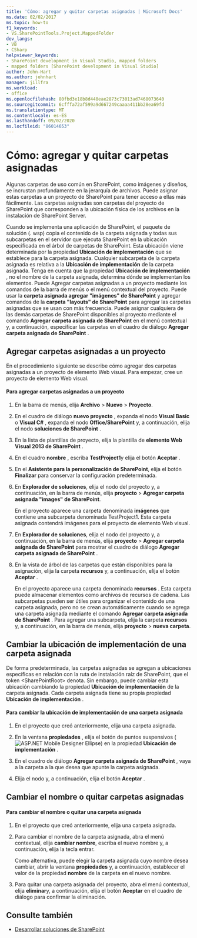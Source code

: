 ```yaml
---
title: 'Cómo: agregar y quitar carpetas asignadas | Microsoft Docs'
ms.date: 02/02/2017
ms.topic: how-to
f1_keywords:
- VS.SharePointTools.Project.MappedFolder
dev_langs:
- VB
- CSharp
helpviewer_keywords:
- SharePoint development in Visual Studio, mapped folders
- mapped folders [SharePoint development in Visual Studio]
author: John-Hart
ms.author: johnhart
manager: jillfra
ms.workload:
- office
ms.openlocfilehash: 80fbd3e18b8d440eae2873c73013ad7468073640
ms.sourcegitcommit: 6cfffa72af599a9d667249caaaa411bb28ea69fd
ms.translationtype: MT
ms.contentlocale: es-ES
ms.lasthandoff: 09/02/2020
ms.locfileid: "86014653"
---
```

# <a name="how-to-add-and-remove-mapped-folders"></a>Cómo: agregar y quitar carpetas asignadas
  Algunas carpetas de uso común en SharePoint, como imágenes y diseños, se incrustan profundamente en la jerarquía de archivos. Puede asignar estas carpetas a un proyecto de SharePoint para tener acceso a ellas más fácilmente. Las carpetas asignadas son carpetas del proyecto de SharePoint que corresponden a la ubicación física de los archivos en la instalación de SharePoint Server.

 Cuando se implementa una aplicación de SharePoint, el paquete de solución (. wsp) copia el contenido de la carpeta asignada y todas sus subcarpetas en el servidor que ejecuta SharePoint en la ubicación especificada en el árbol de carpetas de SharePoint. Esta ubicación viene determinada por la propiedad **Ubicación de implementación** que se establece para la carpeta asignada. Cualquier subcarpeta de la carpeta asignada es relativa a la **Ubicación de implementación** de la carpeta asignada. Tenga en cuenta que la propiedad **Ubicación de implementación** , no el nombre de la carpeta asignada, determina dónde se implementan los elementos.
Puede Agregar carpetas asignadas a un proyecto mediante los comandos de la barra de menús o el menú contextual del proyecto. Puede usar la **carpeta asignada agregar "imágenes" de SharePoint** y agregar comandos de la **carpeta "layouts" de SharePoint** para agregar las carpetas asignadas que se usan con más frecuencia. Puede asignar cualquiera de las demás carpetas de SharePoint disponibles al proyecto mediante el comando **Agregar carpeta asignada de SharePoint** en el menú contextual y, a continuación, especificar las carpetas en el cuadro de diálogo **Agregar carpeta asignada de SharePoint** .

## <a name="add-mapped-folders-to-a-project"></a>Agregar carpetas asignadas a un proyecto
 En el procedimiento siguiente se describe cómo agregar dos carpetas asignadas a un proyecto de elemento Web visual. Para empezar, cree un proyecto de elemento Web visual.

#### <a name="to-add-mapped-folders-to-a-project"></a>Para agregar carpetas asignadas a un proyecto

1. En la barra de menús, elija **Archivo** > **Nuevo** > **Proyecto**.

2. En el cuadro de diálogo **nuevo proyecto** , expanda el nodo **Visual Basic** o **Visual C#** , expanda el nodo **Office/SharePoint** y, a continuación, elija el nodo **soluciones de SharePoint** .

3. En la lista de plantillas de proyecto, elija la plantilla de **elemento Web Visual 2013 de SharePoint** .

4. En el cuadro **nombre** , escriba **TestProject1**y elija el botón **Aceptar** .

5. En el **Asistente para la personalización de SharePoint**, elija el botón **Finalizar** para conservar la configuración predeterminada.

6. En **Explorador de soluciones**, elija el nodo del proyecto y, a continuación, en la barra de menús, elija **proyecto**  >  **Agregar carpeta asignada "images" de SharePoint**.

     En el proyecto aparece una carpeta denominada **imágenes** que contiene una subcarpeta denominada TestProject1. Esta carpeta asignada contendrá imágenes para el proyecto de elemento Web visual.

7. En **Explorador de soluciones**, elija el nodo del proyecto y, a continuación, en la barra de menús, elija **proyecto**  >  **Agregar carpeta asignada de SharePoint** para mostrar el cuadro de diálogo **Agregar carpeta asignada de SharePoint** .

8. En la vista de árbol de las carpetas que están disponibles para la asignación, elija la carpeta **recursos** y, a continuación, elija el botón **Aceptar** .

     En el proyecto aparece una carpeta denominada **recursos** . Esta carpeta puede almacenar elementos como archivos de recursos de cadena. Las subcarpetas pueden ser útiles para organizar el contenido de una carpeta asignada, pero no se crean automáticamente cuando se agrega una carpeta asignada mediante el comando **Agregar carpeta asignada de SharePoint** . Para agregar una subcarpeta, elija la carpeta **recursos** y, a continuación, en la barra de menús, elija **proyecto**  >  **nueva carpeta**.

## <a name="change-the-deployment-location-of-a-mapped-folder"></a>Cambiar la ubicación de implementación de una carpeta asignada
 De forma predeterminada, las carpetas asignadas se agregan a ubicaciones específicas en relación con la ruta de instalación raíz de SharePoint, que el token \<SharePointRoot> denota. Sin embargo, puede cambiar esta ubicación cambiando la propiedad **Ubicación de implementación** de la carpeta asignada. Cada carpeta asignada tiene su propia propiedad **Ubicación de implementación** .

#### <a name="to-change-the-deployment-location-of-a-mapped-folder"></a>Para cambiar la ubicación de implementación de una carpeta asignada

1. En el proyecto que creó anteriormente, elija una carpeta asignada.

2. En la ventana **propiedades** , elija el botón de puntos suspensivos (![ASP.NET Mobile Designer Ellipse](../sharepoint/media/mwellipsis.gif "Elipse del Diseñador de ASP.NET Mobile")) en la propiedad **Ubicación de implementación** .

3. En el cuadro de diálogo **Agregar carpeta asignada de SharePoint** , vaya a la carpeta a la que desea que apunte la carpeta asignada.

4. Elija el nodo y, a continuación, elija el botón **Aceptar** .

## <a name="rename-or-remove-mapped-folders"></a>Cambiar el nombre o quitar carpetas asignadas

#### <a name="to-rename-or-remove-a-mapped-folder"></a>Para cambiar el nombre o quitar una carpeta asignada

1. En el proyecto que creó anteriormente, elija una carpeta asignada.

2. Para cambiar el nombre de la carpeta asignada, abra el menú contextual, elija **cambiar nombre**, escriba el nuevo nombre y, a continuación, elija la tecla entrar.

     Como alternativa, puede elegir la carpeta asignada cuyo nombre desea cambiar, abrir la ventana **propiedades** y, a continuación, establecer el valor de la propiedad **nombre** de la carpeta en el nuevo nombre.

3. Para quitar una carpeta asignada del proyecto, abra el menú contextual, elija **eliminar**y, a continuación, elija el botón **Aceptar** en el cuadro de diálogo para confirmar la eliminación.

## <a name="see-also"></a>Consulte también
- [Desarrollar soluciones de SharePoint](../sharepoint/developing-sharepoint-solutions.md)

